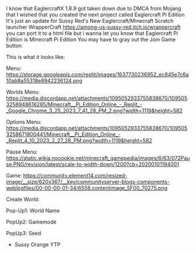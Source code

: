 I know that EaglercraftX 1.8.9 got taken down due to DMCA from Mojang that I wished that you created the next project called Eaglercraft Pi Edition It's just an update for Sussy Red's New Eaglercraft/Minecraft Scratch launcher WrapperCraft https://among-us-sussy-red.itch.io/wrappercraft you can port it to a html file but i wanna let you know that Eaglercraft Pi Edition is Minecraft Pi Edition You may have to gray out the Join Game button

This is what it looks like:

Menu: https://storage.googleapis.com/replit/images/1637730236952_ec845e7c6a10ab8a55318e8942236124.png

Worlds Menu: https://media.discordapp.net/attachments/1095052933755838670/1095053258948616285/Minecraft__Pi_Edition_Online_-_Replit_-_Google_Chrome_3_25_2023_7_41_28_PM_2.png?width=1119&height=582

Options Menu: https://media.discordapp.net/attachments/1095052933755838670/1095053258671800441/Minecraft__Pi_Edition_Online_-_Replit_4_10_2023_2_27_28_PM.png?width=1119&height=582

Pause Menu: https://static.wikia.nocookie.net/minecraft_gamepedia/images/6/63/072Pause.PNG/revision/latest/scale-to-width-down/1200?cb=20200101194001

Game: https://community.element14.com/resized-image/__size/620x367/__key/communityserver-blogs-components-weblogfiles/00-00-00-01-34/6558.contentimage_5F00_70275.png



Create World:

Pop-Up1: World Name

PopUp2: Gamemode

PopUp3: Seed

- Sussy Orange YTP
